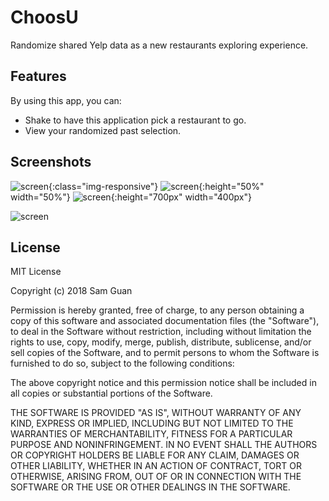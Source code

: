 # ChoosU
Randomize shared Yelp data as a new restaurants exploring experience.

## Features

By using this app, you can:
* Shake to have this application pick a restaurant to go.
* View your randomized past selection.

## Screenshots

![screen](app/src/main/res/drawable/pixelScreen.png){:class="img-responsive"}
![screen](app/src/main/res/drawable/pixelScreen.png){:height="50%" width="50%"}
![screen](app/src/main/res/drawable/pixelScreen.png){:height="700px" width="400px"}

![screen](app/src/main/res/drawable/screenShot2.png)


## License

MIT License

Copyright (c) 2018 Sam Guan

Permission is hereby granted, free of charge, to any person obtaining a copy
of this software and associated documentation files (the "Software"), to deal
in the Software without restriction, including without limitation the rights
to use, copy, modify, merge, publish, distribute, sublicense, and/or sell
copies of the Software, and to permit persons to whom the Software is
furnished to do so, subject to the following conditions:

The above copyright notice and this permission notice shall be included in all
copies or substantial portions of the Software.

THE SOFTWARE IS PROVIDED "AS IS", WITHOUT WARRANTY OF ANY KIND, EXPRESS OR
IMPLIED, INCLUDING BUT NOT LIMITED TO THE WARRANTIES OF MERCHANTABILITY,
FITNESS FOR A PARTICULAR PURPOSE AND NONINFRINGEMENT. IN NO EVENT SHALL THE
AUTHORS OR COPYRIGHT HOLDERS BE LIABLE FOR ANY CLAIM, DAMAGES OR OTHER
LIABILITY, WHETHER IN AN ACTION OF CONTRACT, TORT OR OTHERWISE, ARISING FROM,
OUT OF OR IN CONNECTION WITH THE SOFTWARE OR THE USE OR OTHER DEALINGS IN THE
SOFTWARE.